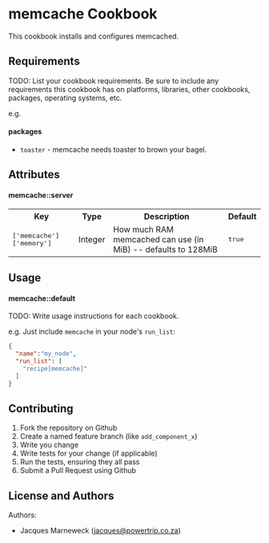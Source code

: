 memcache Cookbook
=================

This cookbook installs and configures memcached.

Requirements
------------
TODO: List your cookbook requirements. Be sure to include any requirements this cookbook has on platforms, libraries, other cookbooks, packages, operating systems, etc.

e.g.
#### packages
- `toaster` - memcache needs toaster to brown your bagel.

Attributes
----------

#### memcache::server
<table>
  <tr>
    <th>Key</th>
    <th>Type</th>
    <th>Description</th>
    <th>Default</th>
  </tr>
  <tr>
    <td><tt>['memcache']['memory']</tt></td>
    <td>Integer</td>
    <td>How much RAM memcached can use (in MiB) -- defaults to 128MiB</td>
    <td><tt>true</tt></td>
  </tr>
</table>

Usage
-----
#### memcache::default
TODO: Write usage instructions for each cookbook.

e.g.
Just include `memcache` in your node's `run_list`:

```json
{
  "name":"my_node",
  "run_list": [
    "recipe[memcache]"
  ]
}
```

Contributing
------------

1. Fork the repository on Github
2. Create a named feature branch (like `add_component_x`)
3. Write you change
4. Write tests for your change (if applicable)
5. Run the tests, ensuring they all pass
6. Submit a Pull Request using Github

License and Authors
-------------------
Authors:

 * Jacques Marneweck (jacques@powertrip.co.za)

